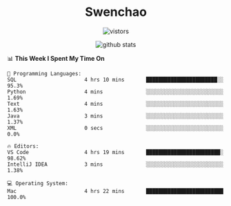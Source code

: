 <h1 align="center">Swenchao</h3>

<p align="center">
  <img src="https://visitor-badge.glitch.me/badge?page_id=Swenchao" alt="vistors" />
</p>

<p align="center">
  <img src="https://github-readme-stats.vercel.app/api?username=Swenchao&count_private=true&show_icons=true&theme=vue-dark&hide_title=true" alt="github stats" />
</p>

<!--START_SECTION:waka-->
📊 **This Week I Spent My Time On** 

```text
💬 Programming Languages: 
SQL                      4 hrs 10 mins       ███████████████████████░░   95.3% 
Python                   4 mins              ░░░░░░░░░░░░░░░░░░░░░░░░░   1.69% 
Text                     4 mins              ░░░░░░░░░░░░░░░░░░░░░░░░░   1.63% 
Java                     3 mins              ░░░░░░░░░░░░░░░░░░░░░░░░░   1.37% 
XML                      0 secs              ░░░░░░░░░░░░░░░░░░░░░░░░░   0.0%

🔥 Editors: 
VS Code                  4 hrs 19 mins       ████████████████████████░   98.62% 
IntelliJ IDEA            3 mins              ░░░░░░░░░░░░░░░░░░░░░░░░░   1.38%

💻 Operating System: 
Mac                      4 hrs 22 mins       █████████████████████████   100.0%

```


<!--END_SECTION:waka-->
